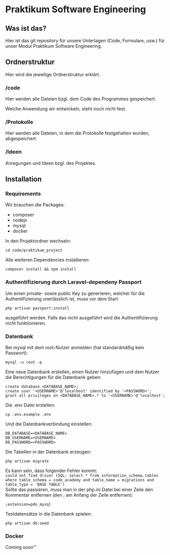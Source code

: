 # Praktikum Software Engineering

## Was ist das?
Hier ist das git repository für unsere Unterlagen (Code, Formulare, usw.) für unser Modul Praktikum Software Engineering.

## Ordnerstruktur
Hier wird die jeweilige Ordnerstruktur erklärt.

### /code
Hier werden alle Dateien bzgl. dem Code des Programmes gespeichert.

Welche Anwendung wir entwickeln, steht noch nicht fest. 

### /Protokolle
Hier werden alle Dateien, in dem die Protokolle festgehalten wurden, abgespeichert.

### /Ideen
Anregungen und Ideen bzgl. des Projektes.

## Installation

### Requirements
Wir brauchen die Packages:
- composer
- nodejs
- mysql
- docker

In den Projektordner wechseln:
```
cd code/praktikum_project
```
Alle weiteren Dependencies installieren:
```
composer install && npm install
```

### Authentifizierung durch Laravel-dependeny Passport
Um einen private- sowie public Key zu generieren, welcher für die Authentifizierung unerlässlich ist, muss vor dem Start
```
php artisan passport:install
```
ausgeführt werden. Falls das nicht ausgeführt wird die Authentifizierung nicht funktionieren.

### Datenbank
Bei mysql mit dem root-Nutzer anmelden (hat standardmäßig kein Passwort):
```
mysql -u root -p
```
Eine neue Datenbank erstellen, einen Nutzer hinzufügen und dem Nutzer die Berechtigungen für die Datenbank geben:
```
create database <DATABASE_NAME>;
create user '<USERNAME>'@'localhost' identified by '<PASSWORD>';
grant all privileges on <DATABASE_NAME>.* to '<USERNAME>'@'localhost';
```
Die .env Datei erstellen:
```
cp .env.example .env
```
Und die Datenbankverbindung einstellen:
```
DB_DATABASE=<DATABASE_NAME>
DB_USERNAME=<USERNAME>
DB_PASSWORD=<PASSWORD>
```
Die Tabellen in der Datenbank erzeugen:
```
php artisan migrate
```
Es kann sein, dass folgender Fehler kommt:<br>
`could not find driver (SQL: select * from information_schema.tables where table_schema = code_academy and table_name = migrations and table_type = 'BASE TABLE')`<br>
Sollte das passieren, muss man in der php.ini Datei bei einer Zeile den Kommentar entfernen (den ; am Anfang der Zeile entfernen):
```
;extension=pdo_mysql
```
Testdatensätze in die Datenbank spielen:
```
php artisan db:seed
```

### Docker

Coming soon™
